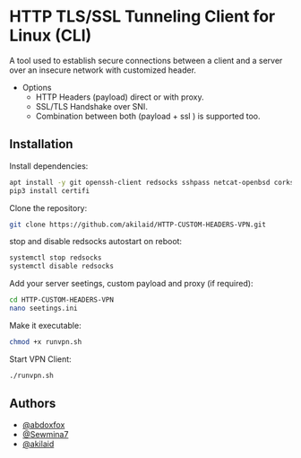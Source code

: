 
# HTTP TLS/SSL Tunneling Client for Linux (CLI)

A tool used to establish secure connections between a client and a server over an insecure network with customized header.
* Options  
  * HTTP Headers (payload) direct or with proxy.
  * SSL/TLS Handshake over SNI.
  * Combination between both (payload + ssl ) is supported too.
## Installation
Install dependencies:
```bash
apt install -y git openssh-client redsocks sshpass netcat-openbsd corkscrew screen python3 python3-pip
pip3 install certifi
```
Clone the repository:
```bash
git clone https://github.com/akilaid/HTTP-CUSTOM-HEADERS-VPN.git
```
stop and disable redsocks autostart on reboot:
```bash
systemctl stop redsocks
systemctl disable redsocks
```
Add your server seetings, custom payload and proxy (if required):
```bash
cd HTTP-CUSTOM-HEADERS-VPN
nano seetings.ini
```
Make it executable:
```bash
chmod +x runvpn.sh
```
Start VPN Client:
```bash
./runvpn.sh
```
## Authors
- [@abdoxfox](https://github.com/abdoxfox)
- [@Sewmina7](https://github.com/Sewmina7)
- [@akilaid](https://github.com/akilaid/)
